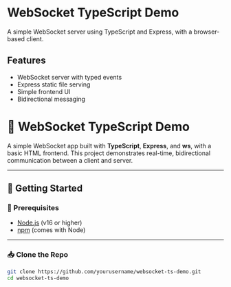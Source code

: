 # WebSocket TypeScript Demo

A simple WebSocket server using TypeScript and Express, with a browser-based client.

## Features

- WebSocket server with typed events
- Express static file serving
- Simple frontend UI
- Bidirectional messaging


# 🧩 WebSocket TypeScript Demo

A simple WebSocket app built with **TypeScript**, **Express**, and **ws**, with a basic HTML frontend. This project demonstrates real-time, bidirectional communication between a client and server.

---

## 🚀 Getting Started

### 🔧 Prerequisites

- [Node.js](https://nodejs.org/) (v16 or higher)
- [npm](https://www.npmjs.com/) (comes with Node)

---

### 📥 Clone the Repo

```bash
git clone https://github.com/yourusername/websocket-ts-demo.git
cd websocket-ts-demo
